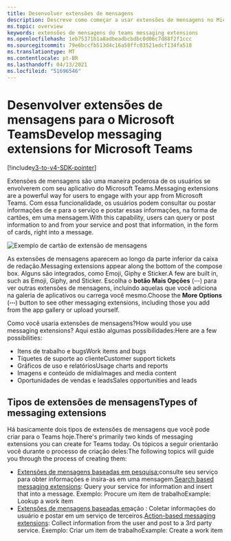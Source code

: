 ```yaml
---
title: Desenvolver extensões de mensagens
description: Descreve como começar a usar extensões de mensagens no Microsoft Teams
ms.topic: overview
keywords: extensões de mensagens do teams messaging extensions
ms.openlocfilehash: 1eb75371b1a8adbeadbcbdbc0d06c7d88f2f1ccc
ms.sourcegitcommit: 79e6bccfb513d4c16a58ffc03521edcf134fa518
ms.translationtype: MT
ms.contentlocale: pt-BR
ms.lasthandoff: 04/13/2021
ms.locfileid: "51696546"
---
```

# <a name="develop-messaging-extensions-for-microsoft-teams"></a><span data-ttu-id="c4ea2-104">Desenvolver extensões de mensagens para o Microsoft Teams</span><span class="sxs-lookup"><span data-stu-id="c4ea2-104">Develop messaging extensions for Microsoft Teams</span></span>

[!include[v3-to-v4-SDK-pointer](~/includes/v3-to-v4-pointer-me.md)]

<span data-ttu-id="c4ea2-105">Extensões de mensagens são uma maneira poderosa de os usuários se envolverem com seu aplicativo do Microsoft Teams.</span><span class="sxs-lookup"><span data-stu-id="c4ea2-105">Messaging extensions are a powerful way for users to engage with your app from Microsoft Teams.</span></span> <span data-ttu-id="c4ea2-106">Com essa funcionalidade, os usuários podem consultar ou postar informações de e para o serviço e postar essas informações, na forma de cartões, em uma mensagem.</span><span class="sxs-lookup"><span data-stu-id="c4ea2-106">With this capability, users can query or post information to and from your service and post that information, in the form of cards, right into a message.</span></span>

![Exemplo de cartão de extensão de mensagens](~/assets/images/compose-extensions/ceexample.png)

<span data-ttu-id="c4ea2-108">As extensões de mensagens aparecem ao longo da parte inferior da caixa de redação.</span><span class="sxs-lookup"><span data-stu-id="c4ea2-108">Messaging extensions appear along the bottom of the compose box.</span></span> <span data-ttu-id="c4ea2-109">Alguns são integrados, como Emoji, Giphy e Sticker.</span><span class="sxs-lookup"><span data-stu-id="c4ea2-109">A few are built in, such as Emoji, Giphy, and Sticker.</span></span> <span data-ttu-id="c4ea2-110">Escolha o **botão Mais Opções** (**&#8943;**) para ver outras extensões de mensagens, incluindo aquelas que você adiciona na galeria de aplicativos ou carrega você mesmo.</span><span class="sxs-lookup"><span data-stu-id="c4ea2-110">Choose the **More Options** (**&#8943;**) button to see other messaging extensions, including those you add from the app gallery or upload yourself.</span></span>

<span data-ttu-id="c4ea2-111">Como você usaria extensões de mensagens?</span><span class="sxs-lookup"><span data-stu-id="c4ea2-111">How would you use messaging extensions?</span></span> <span data-ttu-id="c4ea2-112">Aqui estão algumas possibilidades:</span><span class="sxs-lookup"><span data-stu-id="c4ea2-112">Here are a few possibilities:</span></span>

* <span data-ttu-id="c4ea2-113">Itens de trabalho e bugs</span><span class="sxs-lookup"><span data-stu-id="c4ea2-113">Work items and bugs</span></span>
* <span data-ttu-id="c4ea2-114">Tíquetes de suporte ao cliente</span><span class="sxs-lookup"><span data-stu-id="c4ea2-114">Customer support tickets</span></span>
* <span data-ttu-id="c4ea2-115">Gráficos de uso e relatórios</span><span class="sxs-lookup"><span data-stu-id="c4ea2-115">Usage charts and reports</span></span>
* <span data-ttu-id="c4ea2-116">Imagens e conteúdo de mídia</span><span class="sxs-lookup"><span data-stu-id="c4ea2-116">Images and media content</span></span>
* <span data-ttu-id="c4ea2-117">Oportunidades de vendas e leads</span><span class="sxs-lookup"><span data-stu-id="c4ea2-117">Sales opportunities and leads</span></span>

## <a name="types-of-messaging-extensions"></a><span data-ttu-id="c4ea2-118">Tipos de extensões de mensagens</span><span class="sxs-lookup"><span data-stu-id="c4ea2-118">Types of messaging extensions</span></span>

<span data-ttu-id="c4ea2-119">Há basicamente dois tipos de extensões de mensagens que você pode criar para o Teams hoje.</span><span class="sxs-lookup"><span data-stu-id="c4ea2-119">There's primarily two kinds of messaging extensions you can create for Teams today.</span></span> <span data-ttu-id="c4ea2-120">Os tópicos a seguir orientarão você durante o processo de criação deles:</span><span class="sxs-lookup"><span data-stu-id="c4ea2-120">The following topics will guide you through the process of creating them:</span></span>

* <span data-ttu-id="c4ea2-121">[Extensões de mensagens baseadas em pesquisa:](~/resources/messaging-extension-v3/search-extensions.md)consulte seu serviço para obter informações e insira-as em uma mensagem.</span><span class="sxs-lookup"><span data-stu-id="c4ea2-121">[Search based messaging extensions](~/resources/messaging-extension-v3/search-extensions.md): Query your service for information and insert that into a message.</span></span> <span data-ttu-id="c4ea2-122">Exemplo: Procure um item de trabalho</span><span class="sxs-lookup"><span data-stu-id="c4ea2-122">Example: Lookup a work item</span></span>
* <span data-ttu-id="c4ea2-123">[Extensões de mensagens baseadas em](~/resources/messaging-extension-v3/create-extensions.md)ação : Coletar informações do usuário e postar em um serviço de terceiros.</span><span class="sxs-lookup"><span data-stu-id="c4ea2-123">[Action-based messaging extensions](~/resources/messaging-extension-v3/create-extensions.md): Collect information from the user and post to a 3rd party service.</span></span> <span data-ttu-id="c4ea2-124">Exemplo: Criar um item de trabalho</span><span class="sxs-lookup"><span data-stu-id="c4ea2-124">Example: Create a work item</span></span>
